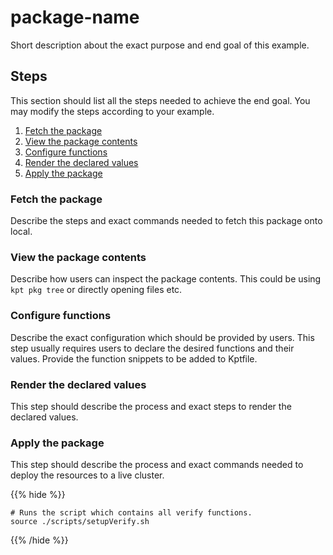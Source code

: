 # package-name

Short description about the exact purpose and end goal of this example.

## Steps

This section should list all the steps needed to achieve the end goal. You may modify the steps according to your example.

1. [Fetch the package](#fetch-the-package)
2. [View the package contents](#view-the-package-contents)
3. [Configure functions](#configure-functions)
4. [Render the declared values](#render-the-declared-values)
5. [Apply the package](#apply-the-package)

### Fetch the package

Describe the steps and exact commands needed to fetch this package onto local.

### View the package contents

Describe how users can inspect the package contents. This could be using `kpt pkg tree` or directly opening files etc.

### Configure functions

Describe the exact configuration which should be provided by users. This step usually requires users to declare
the desired functions and their values. Provide the function snippets to be added to Kptfile.

### Render the declared values

This step should describe the process and exact steps to render the declared values.

### Apply the package

This step should describe the process and exact commands needed to deploy the resources to a live cluster.


{{% hide %}}

<!-- @makeWorkplace @verifyPkgExamples-->
```
# Runs the script which contains all verify functions.
source ./scripts/setupVerify.sh
```

{{% /hide %}}

